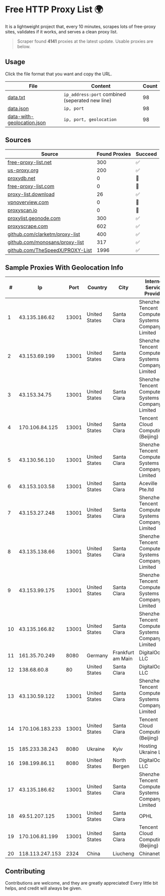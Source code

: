 
# Free HTTP Proxy List 🌍

It is a lightweight project that, every 10 minutes, scrapes lots of free-proxy sites, validates if it works, and serves a clean proxy list.


> Scraper found **4141** proxies at the latest update. Usable proxies are below.

## Usage

Click the file format that you want and copy the URL.


|File|Content|Count|
|----|-------|-----|
|[data.txt](https://raw.githubusercontent.com/themiralay/Proxy-List-World/master/data.txt)|`ip_address:port` combined (seperated new line)|98|
|[data.json](https://raw.githubusercontent.com/themiralay/Proxy-List-World/master/data.json)|`ip, port`|98|
|[data-with-geolocation.json](https://raw.githubusercontent.com/themiralay/Proxy-List-World/master/data-with-geolocation.json)|`ip, port, geolocation`|98|

## Sources

|Source|Found Proxies|Succeed|
|------|-------------|-------|
|[free-proxy-list.net](https://free-proxy-list.net)|300|✅|
|[us-proxy.org](https://www.us-proxy.org)|200|✅|
|[proxydb.net](http://proxydb.net)|0|🚫|
|[free-proxy-list.com](https://free-proxy-list.com/?page=&port=&type%5B%5D=http&type%5B%5D=https&up_time=0&search=Search)|0|🚫|
|[proxy-list.download](https://www.proxy-list.download/HTTP)|26|✅|
|[vpnoverview.com](https://vpnoverview.com/privacy/anonymous-browsing/free-proxy-servers)|0|🚫|
|[proxyscan.io](https://www.proxyscan.io)|0|🚫|
|[proxylist.geonode.com](https://proxylist.geonode.com/api/proxy-list?limit=300&page=1&sort_by=lastChecked&sort_type=desc&protocols=http,https)|300|✅|
|[proxyscrape.com](https://api.proxyscrape.com/v2/?request=displayproxies&protocol=http&timeout=10000&country=all&ssl=all&anonymity=all)|602|✅|
|[github.com/clarketm/proxy-list](https://raw.githubusercontent.com/clarketm/proxy-list/master/proxy-list-raw.txt)|400|✅|
|[github.com/monosans/proxy-list](https://raw.githubusercontent.com/monosans/proxy-list/main/proxies/http.txt)|317|✅|
|[github.com/TheSpeedX/PROXY-List](https://raw.githubusercontent.com/TheSpeedX/PROXY-List/master/http.txt)|1996|✅|


## Sample Proxies With Geolocation Info

|#|Ip|Port|Country|City|Internet Service Provider|
|-|--|----|-------|----|-------------------------|
|1|43.135.186.62|13001|United States|Santa Clara|Shenzhen Tencent Computer Systems Company Limited|
|2|43.153.69.199|13001|United States|Santa Clara|Shenzhen Tencent Computer Systems Company Limited|
|3|43.153.34.75|13001|United States|Santa Clara|Shenzhen Tencent Computer Systems Company Limited|
|4|170.106.84.125|13001|United States|Santa Clara|Tencent Cloud Computing (Beijing) Co|
|5|43.130.56.110|13001|United States|Santa Clara|Shenzhen Tencent Computer Systems Company Limited|
|6|43.153.103.58|13001|United States|Santa Clara|Aceville Pte.ltd|
|7|43.153.27.248|13001|United States|Santa Clara|Shenzhen Tencent Computer Systems Company Limited|
|8|43.135.138.66|13001|United States|Santa Clara|Shenzhen Tencent Computer Systems Company Limited|
|9|43.153.99.175|13001|United States|Santa Clara|Shenzhen Tencent Computer Systems Company Limited|
|10|43.135.166.82|13001|United States|Santa Clara|Shenzhen Tencent Computer Systems Company Limited|
|11|161.35.70.249|8080|Germany|Frankfurt am Main|DigitalOcean, LLC|
|12|138.68.60.8|80|United States|Santa Clara|DigitalOcean, LLC|
|13|43.130.59.122|13001|United States|Santa Clara|Shenzhen Tencent Computer Systems Company Limited|
|14|170.106.183.233|13001|United States|Santa Clara|Tencent Cloud Computing (Beijing) Co|
|15|185.233.38.243|8080|Ukraine|Kyiv|Hosting Ukraine LTD|
|16|198.199.86.11|8080|United States|North Bergen|DigitalOcean, LLC|
|17|43.135.186.62|13001|United States|Santa Clara|Shenzhen Tencent Computer Systems Company Limited|
|18|49.51.207.125|13001|United States|Santa Clara|OPHL|
|19|170.106.81.199|13001|United States|Santa Clara|Tencent Cloud Computing (Beijing) Co|
|20|118.113.247.153|2324|China|Liucheng|Chinanet|



## Contributing

Contributions are welcome, and they are greatly appreciated! Every
little bit helps, and credit will always be given.

